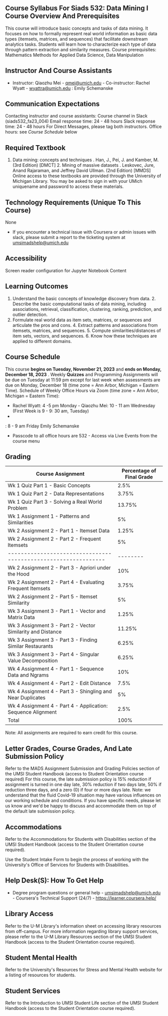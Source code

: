 
## Course Syllabus For Siads 532: Data Mining I Course Overview And Prerequisites

 This course will introduce basic concepts and tasks of data mining. It focuses on how to formally represent real world information as basic data types (itemsets, matrices, and sequences) that facilitate downstream analytics tasks. Students will learn how to characterize each type of data through pattern extraction and similarity measures. Course prerequisites: Mathematics Methods for Applied Data Science, Data Manipulation 

## Instructor And Course Assistants

 -  Instructor:  Qiaozhu Mei - qmei@umich.edu -  Co-instructor: Rachel Wyatt  -  wyattra@umich.edu  : Emily Schemanske

## Communication Expectations

 Contacting instructor and course assistants:  Course  channel in Slack (siads532_fa23_004) Email response time:  24 - 48 hours Slack response time:  24 - 48 hours For Direct Messages, please tag both instructors. Office hours:  see  *Course Schedule*  below 

## Required Textbook

 1.  Data mining: concepts and techniques  . Han, J., Pei,  J. and Kamber, M. (3rd Edition) [DMCT] 2.  Mining of massive datasets . Leskovec, Jure, Anand  Rajaraman, and Jeffrey David Ullman. (2nd 
 Edition) [MMDS] 
 Online access to these textbooks are provided through the University of Michigan Library. You may be asked to sign in with your UMich uniquename and password to access these materials. 

## Technology Requirements (Unique To This Course)

 None 

 -  If you encounter a technical issue with Coursera or admin issues with slack, please submit a 
 report to the ticketing system at umsimadshelp@umich.edu 

## Accessibility

 Screen reader configuration for Jupyter Notebook Content 

## Learning Outcomes

 1.  Understand the basic concepts of knowledge discovery from data. 2.  Describe the basic computational tasks of data mining, including associations, retrieval, 
 classification, clustering, ranking, prediction, and outlier detection. 
 3.  Formulate real world data as item sets, matrices, or sequences and articulate the pros and cons. 4.  Extract patterns and associations from itemsets, matrices, and sequences. 5.  Compute similarities/distances of item sets, vectors, and sequences. 6.  Know how these techniques are applied to different domains. 

## Course Schedule

 This course  **begins on Tuesday, November 21, 2023**  and  **ends on Monday, December 18, 2023**  . Weekly  **Quizzes**  and  Programming Assignments will be  due on Tuesday at 11:59  pm except for last week when assessments are due on Monday, December 18  (time zone = Ann Arbor, Michigan = Eastern Time). Schedule of Weekly Office Hours via Zoom (time zone = Ann Arbor, Michigan = Eastern Time): 

 -  Rachel Wyatt:  4 -5 pm Monday -  Qiaozhu Mei: 10 - 11 am Wednesday  (First Week is 9  - 9: 30 am, Tuesday) 
 - 
 : 8 - 9 am Friday 
Emily Schemanske
 -  Passcode to all office hours are  532 -  Access via Live Events from the course menu 

## Grading

|  Course Assignment                              |  Percentage of Final Grade    |
|-------------------------------------------------|-------------------------------|
| Wk 1 Quiz Part 1 - Basic Concepts               | 2.5%                          |
| Wk 1 Quiz Part 2 - Data Representations         | 3.75%                         |
| Wk 1 Quiz Part 3 - Solving a Real World Problem | 13.75%                        |
| Wk 1 Assignment 1 - Patterns and Similarities   | 5%                            |
| Wk 2 Assignment 2 - Part 1 - Itemset Data       | 1.25%                         |
|  Wk 2 Assignment 2 - Part 2 - Frequent Itemsets              |  5%    |
|--------------------------------------------------------------|--------|
| Wk 2 Assignment 2 - Part 3 - Apriori under the Hood          | 10%    |
| Wk 2 Assignment 2 - Part 4 - Evaluating Frequent Itemsets    | 3.75%  |
| Wk 2 Assignment 2 - Part 5 - Itemset Similarity              | 5%     |
| Wk 3 Assignment 3 - Part 1 - Vector and Matrix Data          | 1.25%  |
| Wk 3 Assignment 3 - Part 2 - Vector Similarity and Distance  | 11.25% |
| Wk 3 Assignment 3 - Part 3 - Finding Similar Restaurants     | 6.25%  |
| Wk 3 Assignment 3 - Part 4 - Singular Value Decomposition    | 6.25%  |
| Wk 4 Assignment 4 - Part 1 - Sequence Data and Ngrams        | 10%    |
| Wk 4 Assignment 4 - Part 2 - Edit Distance                   | 7.5%   |
| Wk 4 Assignment 4 - Part 3 - Shingling and Near Duplicates   | 5%     |
| Wk 4 Assignment 4 - Part 4 - Application: Sequence Alignment | 2.5%   |
| Total                                                        | 100%   |

 Note: All assignments are required to earn credit for this course. 

## Letter Grades, Course Grades, And Late Submission Policy

 Refer to the  MADS Assignment Submission and Grading  Policies  section of the UMSI Student Handbook 
 (access to Student Orientation course required) 
 For this course, the late submission policy is 15% reduction if assignment is turned in one day late, 30% reduction if two days late, 50% if reduction three days, and a zero (0) if four or more days late. Note: we understand that the fluid Covid-19 situation may have various influences on our working schedule and conditions.  If you have specific needs, please let us know and we'd be happy to discuss and accommodate them on top of the default late submission policy. 

## Accommodations

 Refer to the  Accommodations for Students with Disabilities  section of the UMSI Student Handbook (access to the Student Orientation course required). 

 Use the  Student Intake Form  to begin the process of working with the University's Office of Services for Students with Disabilities. 

## Help Desk(S): How To Get Help

 -  Degree program questions or general help - umsimadshelp@umich.edu -  Coursera's Technical Support (24/7) -  https://learner.coursera.help/ 

## Library Access

 Refer to the  U-M Library's information sheet  on accessing  library resources from off-campus. For more information regarding library support services, please refer to the  U-M Library Resources  section of the UMSI Student Handbook (access to the Student Orientation course required). 

## Student Mental Health

 Refer to the University's  Resources for Stress and  Mental Health website  for a listing of resources  for students. 

## Student Services

 Refer to the  Introduction  to UMSI Student Life  section of the UMSI Student Handbook (access to the Student Orientation course required). 